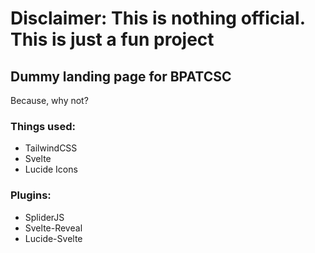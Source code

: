 # Disclaimer: This is nothing official. This is just a fun project

## Dummy landing page for BPATCSC
Because, why not?

### Things used:
- TailwindCSS
- Svelte
- Lucide Icons

### Plugins:
- SpliderJS
- Svelte-Reveal
- Lucide-Svelte
